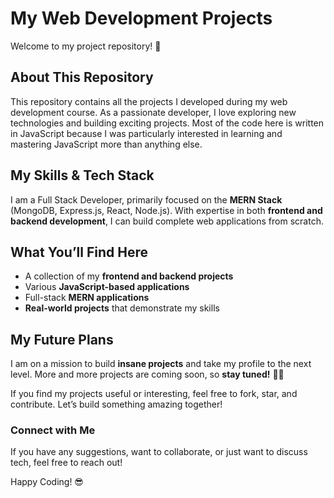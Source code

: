 # My Web Development Projects

Welcome to my project repository! 🚀

## About This Repository
This repository contains all the projects I developed during my web development course. As a passionate developer, I love exploring new technologies and building exciting projects. Most of the code here is written in JavaScript because I was particularly interested in learning and mastering JavaScript more than anything else.

## My Skills & Tech Stack
I am a Full Stack Developer, primarily focused on the **MERN Stack** (MongoDB, Express.js, React, Node.js). With expertise in both **frontend and backend development**, I can build complete web applications from scratch.

## What You’ll Find Here
- A collection of my **frontend and backend projects**
- Various **JavaScript-based applications**
- Full-stack **MERN applications**
- **Real-world projects** that demonstrate my skills

## My Future Plans
I am on a mission to build **insane projects** and take my profile to the next level. More and more projects are coming soon, so **stay tuned!** 🚀🔥

If you find my projects useful or interesting, feel free to fork, star, and contribute. Let’s build something amazing together!

### Connect with Me
If you have any suggestions, want to collaborate, or just want to discuss tech, feel free to reach out!

Happy Coding! 😎


